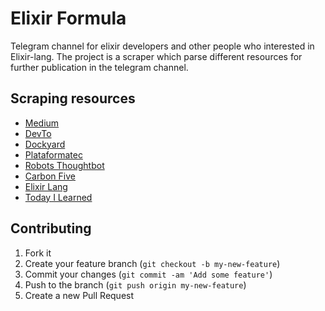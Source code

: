 # Elixir Formula

Telegram channel for elixir developers and other people who interested in Elixir-lang. The project is a scraper which parse different resources for further publication in the telegram channel.

## Scraping resources
  - [Medium](http://medium.com/)
  - [DevTo](https://dev.to/)
  - [Dockyard](https://dockyard.com/)
  - [Plataformatec](http://blog.plataformatec.com.br)
  - [Robots Thoughtbot](https://robots.thoughtbot.com/)
  - [Carbon Five](https://blog.carbonfive.com/)
  - [Elixir Lang](https://elixir-lang.org/)
  - [Today I Learned](https://til.hashrocket.com/)

## Contributing

1. Fork it
2. Create your feature branch (`git checkout -b my-new-feature`)
3. Commit your changes (`git commit -am 'Add some feature'`)
4. Push to the branch (`git push origin my-new-feature`)
5. Create a new Pull Request
